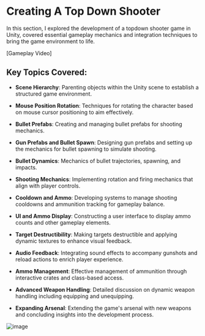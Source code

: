 # Creating A Top Down Shooter

In this section, I explored the development of a topdown shooter game in Unity, covered essential gameplay mechanics and integration techniques to bring the game environment to life.

[Gameplay Video]

## Key Topics Covered:

- **Scene Hierarchy**: Parenting objects within the Unity scene to establish a structured game environment.

- **Mouse Position Rotation**: Techniques for rotating the character based on mouse cursor positioning to aim effectively.

- **Bullet Prefabs**: Creating and managing bullet prefabs for shooting mechanics.

- **Gun Prefabs and Bullet Spawn**: Designing gun prefabs and setting up the mechanics for bullet spawning to simulate shooting.

- **Bullet Dynamics**: Mechanics of bullet trajectories, spawning, and impacts.

- **Shooting Mechanics**: Implementing rotation and firing mechanics that align with player controls.

- **Cooldown and Ammo**: Developing systems to manage shooting cooldowns and ammunition tracking for gameplay balance.

- **UI and Ammo Display**: Constructing a user interface to display ammo counts and other gameplay elements.

- **Target Destructibility**: Making targets destructible and applying dynamic textures to enhance visual feedback.

- **Audio Feedback**: Integrating sound effects to accompany gunshots and reload actions to enrich player experience.

- **Ammo Management**: Effective management of ammunition through interactive crates and class-based access.

- **Advanced Weapon Handling**: Detailed discussion on dynamic weapon handling including equipping and unequipping.

- **Expanding Arsenal**: Extending the game's arsenal with new weapons and concluding insights into the development process.

![image](https://github.com/user-attachments/assets/2ef70c3c-20da-4307-bbf0-22cc8e324dd4)

